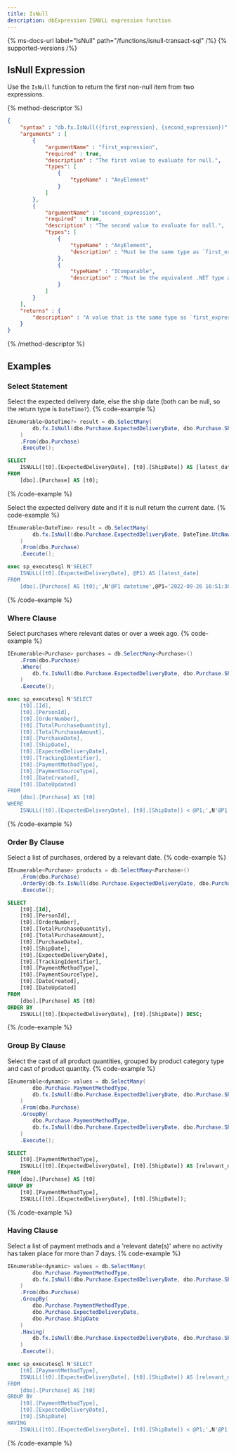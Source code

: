 ```yaml
---
title: IsNull
description: dbExpression ISNULL expression function
---
```


{% ms-docs-url label="IsNull" path="/functions/isnull-transact-sql" /%}
{% supported-versions /%}

## IsNull Expression

Use the `IsNull` function to return the first non-null item from two expressions.

{% method-descriptor %}
```json
{
    "syntax" : "db.fx.IsNull({first_expression}, {second_expression})",
    "arguments" : [
        {
            "argumentName" : "first_expression",
            "required" : true,
            "description" : "The first value to evaluate for null.",
            "types": [
                { 
                    "typeName" : "AnyElement"
                }
            ]
        },
        {
            "argumentName" : "second_expression",
            "required" : true,
            "description" : "The second value to evaluate for null.",
            "types": [
                { 
                    "typeName" : "AnyElement",
					"description" : "Must be the same type as `first_expression`."
                },
				{ 
                    "typeName" : "IComparable",
					"description" : "Must be the equivalent .NET type as `first_expression`, i.e. `first_expression` is  `AnyElement<int> and `second_expression` is int."
                }
            ]
        }           
    ],
    "returns" : { 
        "description" : "A value that is the same type as `first_expression`."
    }
}
```
{% /method-descriptor %}

## Examples
### Select Statement
Select the expected delivery date, else the ship date (both can be null, so the return type is `DateTime?`).
{% code-example %}
```csharp
IEnumerable<DateTime?> result = db.SelectMany(
        db.fx.IsNull(dbo.Purchase.ExpectedDeliveryDate, dbo.Purchase.ShipDate).As("latest_date")
    )
    .From(dbo.Purchase)
    .Execute();
```
```sql
SELECT
    ISNULL([t0].[ExpectedDeliveryDate], [t0].[ShipDate]) AS [latest_date]
FROM
    [dbo].[Purchase] AS [t0];
```
{% /code-example %}

Select the expected delivery date and if it is null return the current date.
{% code-example %}
```csharp
IEnumerable<DateTime> result = db.SelectMany(
        db.fx.IsNull(dbo.Purchase.ExpectedDeliveryDate, DateTime.UtcNow).As("latest_date")
    )
    .From(dbo.Purchase)
    .Execute();
```
```sql
exec sp_executesql N'SELECT
    ISNULL([t0].[ExpectedDeliveryDate], @P1) AS [latest_date]
FROM
    [dbo].[Purchase] AS [t0];',N'@P1 datetime',@P1='2022-09-26 16:51:30.997'
```
{% /code-example %}

### Where Clause
Select purchases where relevant dates or over a week ago.
{% code-example %}
```csharp
IEnumerable<Purchase> purchases = db.SelectMany<Purchase>()
    .From(dbo.Purchase)
    .Where(
        db.fx.IsNull(dbo.Purchase.ExpectedDeliveryDate, dbo.Purchase.ShipDate) < DateTime.UtcNow.AddDays(-7)
    )
    .Execute();
```
```sql
exec sp_executesql N'SELECT
    [t0].[Id],
    [t0].[PersonId],
    [t0].[OrderNumber],
    [t0].[TotalPurchaseQuantity],
    [t0].[TotalPurchaseAmount],
    [t0].[PurchaseDate],
    [t0].[ShipDate],
    [t0].[ExpectedDeliveryDate],
    [t0].[TrackingIdentifier],
    [t0].[PaymentMethodType],
    [t0].[PaymentSourceType],
    [t0].[DateCreated],
    [t0].[DateUpdated]
FROM
    [dbo].[Purchase] AS [t0]
WHERE
    ISNULL([t0].[ExpectedDeliveryDate], [t0].[ShipDate]) < @P1;',N'@P1 datetime',@P1='2022-09-20 16:44:07.717'
```
{% /code-example %}

### Order By Clause
Select a list of purchases, ordered by a relevant date.
{% code-example %}
```csharp
IEnumerable<Purchase> products = db.SelectMany<Purchase>()
    .From(dbo.Purchase)
    .OrderBy(db.fx.IsNull(dbo.Purchase.ExpectedDeliveryDate, dbo.Purchase.ShipDate).Desc())
    .Execute();
```
```sql
SELECT
    [t0].[Id],
    [t0].[PersonId],
    [t0].[OrderNumber],
    [t0].[TotalPurchaseQuantity],
    [t0].[TotalPurchaseAmount],
    [t0].[PurchaseDate],
    [t0].[ShipDate],
    [t0].[ExpectedDeliveryDate],
    [t0].[TrackingIdentifier],
    [t0].[PaymentMethodType],
    [t0].[PaymentSourceType],
    [t0].[DateCreated],
    [t0].[DateUpdated]
FROM
    [dbo].[Purchase] AS [t0]
ORDER BY
    ISNULL([t0].[ExpectedDeliveryDate], [t0].[ShipDate]) DESC;
```
{% /code-example %}

### Group By Clause
Select the cast of all product quantities, grouped by product category
type and cast of product quantity.
{% code-example %}
```csharp
IEnumerable<dynamic> values = db.SelectMany(
        dbo.Purchase.PaymentMethodType,
        db.fx.IsNull(dbo.Purchase.ExpectedDeliveryDate, dbo.Purchase.ShipDate).As("relevant_date")
    )
    .From(dbo.Purchase)
    .GroupBy(
        dbo.Purchase.PaymentMethodType,
        db.fx.IsNull(dbo.Purchase.ExpectedDeliveryDate, dbo.Purchase.ShipDate)
    )
    .Execute();
```
```sql
SELECT
    [t0].[PaymentMethodType],
    ISNULL([t0].[ExpectedDeliveryDate], [t0].[ShipDate]) AS [relevant_date]
FROM
    [dbo].[Purchase] AS [t0]
GROUP BY
    [t0].[PaymentMethodType],
    ISNULL([t0].[ExpectedDeliveryDate], [t0].[ShipDate]);
```
{% /code-example %}

### Having Clause
Select a list of payment methods and a 'relevant date(s)' where no activity has taken place for more than 7 days.
{% code-example %}
```csharp
IEnumerable<dynamic> values = db.SelectMany(
        dbo.Purchase.PaymentMethodType,
        db.fx.IsNull(dbo.Purchase.ExpectedDeliveryDate, dbo.Purchase.ShipDate).As("relevant_date")
    )
    .From(dbo.Purchase)
    .GroupBy(
        dbo.Purchase.PaymentMethodType, 
        dbo.Purchase.ExpectedDeliveryDate, 
        dbo.Purchase.ShipDate
    )
    .Having(
        db.fx.IsNull(dbo.Purchase.ExpectedDeliveryDate, dbo.Purchase.ShipDate) < DateTime.UtcNow.Date.AddDays(-7)
    )
    .Execute();
```
```sql
exec sp_executesql N'SELECT
    [t0].[PaymentMethodType],
    ISNULL([t0].[ExpectedDeliveryDate], [t0].[ShipDate]) AS [relevant_date]
FROM
    [dbo].[Purchase] AS [t0]
GROUP BY
    [t0].[PaymentMethodType],
    [t0].[ExpectedDeliveryDate],
    [t0].[ShipDate]
HAVING
    ISNULL([t0].[ExpectedDeliveryDate], [t0].[ShipDate]) < @P1;',N'@P1 datetime',@P1='2022-09-19 00:00:00'
```
{% /code-example %}



